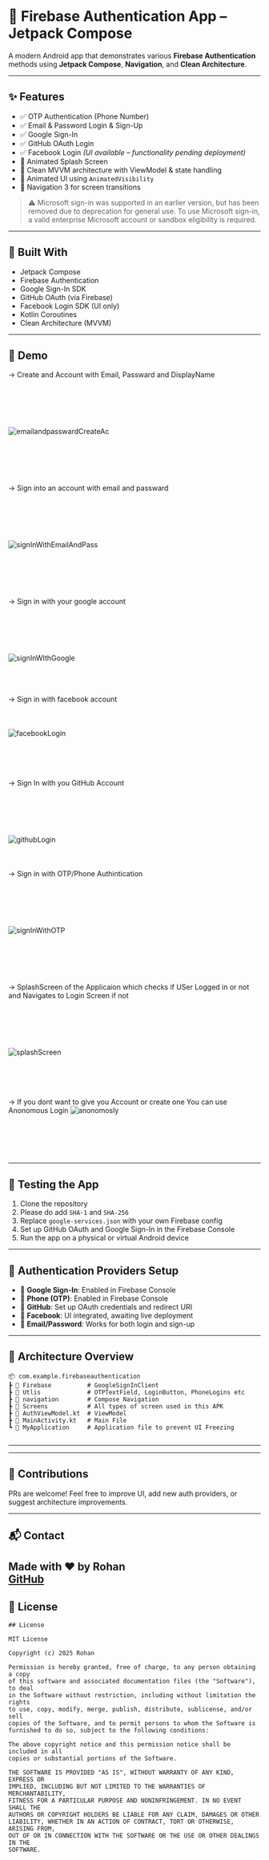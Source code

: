 # 🔐 Firebase Authentication App – Jetpack Compose

A modern Android app that demonstrates various **Firebase Authentication** methods using **Jetpack Compose**, **Navigation**, and **Clean Architecture**.

---

## ✨ Features

- ✅ OTP Authentication (Phone Number)
- ✅ Email & Password Login & Sign-Up
- ✅ Google Sign-In
- ✅ GitHub OAuth Login
- ✅ Facebook Login *(UI available – functionality pending deployment)*
- 🧭 Animated Splash Screen
- 🧼 Clean MVVM architecture with ViewModel & state handling
- 🎯 Animated UI using `AnimatedVisibility`
- 🧭 Navigation 3 for screen transitions

> ⚠️ Microsoft sign-in was supported in an earlier version, but has been removed due to deprecation for general use. To use Microsoft sign-in, a valid enterprise Microsoft account or sandbox eligibility is required.

---

## 🚀 Built With

- Jetpack Compose
- Firebase Authentication
- Google Sign-In SDK
- GitHub OAuth (via Firebase)
- Facebook Login SDK (UI only)
- Kotlin Coroutines
- Clean Architecture (MVVM)

---

## 📸 Demo

-> Create and Account with Email, Passward and DisplayName

<br><Br><Br><br>

![emailandpasswardCreateAc](https://github.com/user-attachments/assets/4667de0b-2dbf-47fb-8b79-d48e5f505218)

<br><Br><Br><br>

-> Sign into an account with email and passward

<br><Br><Br><br>

![signInWithEmailAndPass](https://github.com/user-attachments/assets/1877d198-f44e-4aea-9667-860af07e6f74)

<br><Br><Br><br>

-> Sign in with your google account

<br><Br><Br><br>

![signInWIthGoogle](https://github.com/user-attachments/assets/1b19927c-cde2-44cb-91a3-d954c6e34ad0)
<br><Br><Br><br>

-> Sign in with facebook account 
<br><Br><Br><br>
![facebookLogin](https://github.com/user-attachments/assets/14ab85fd-a3f1-4449-aa41-041613f767af)

<br><Br><Br><br>
-> Sign In with you GitHub Account

<br><Br><Br><br>

![githubLogin](https://github.com/user-attachments/assets/54bf4e0b-62a3-4663-ab22-e85a812462f1)
<br><Br><Br><br>
-> Sign in with OTP/Phone Authintication

<br><Br><Br><br>

![signInWithOTP](https://github.com/user-attachments/assets/d51a73d8-162c-415c-ab3b-8c4992f237b2)

<br><Br><Br><br>

-> SplashScreen of the Applicaion which checks if USer Logged in or not and Navigates to Login Screen if not

<br><Br><Br><br>

![splashScreen](https://github.com/user-attachments/assets/fc8de27e-950c-402b-9be9-6784ffb22aa6)

<br><Br><Br><br>
-> If you dont want to give you Account or create one You can use Anonomous Login 
![anonomosly](https://github.com/user-attachments/assets/1e93b1cb-78b4-458a-b130-4225fe4da583)

<br><Br><Br><br>

---

## 🧪 Testing the App

1. Clone the repository
2. Please do add `SHA-1` and `SHA-256`
3. Replace `google-services.json` with your own Firebase config
4. Set up GitHub OAuth and Google Sign-In in the Firebase Console
5. Run the app on a physical or virtual Android device

---

## 🔐 Authentication Providers Setup

- 🔸 **Google Sign-In**: Enabled in Firebase Console  
- 🔸 **Phone (OTP)**: Enabled in Firebase Console  
- 🔸 **GitHub**: Set up OAuth credentials and redirect URI  
- 🔸 **Facebook**: UI integrated, awaiting live deployment  
- 🔸 **Email/Password**: Works for both login and sign-up  

---

## 🧠 Architecture Overview

```
📦 com.example.firebaseauthentication  
┣ 📁 Firebase          # GoogleSignInClient
┣ 📁 Utlis             # OTPTextField, LoginButton, PhoneLogins etc
┣ 📁 navigation        # Compose Navigation  
┣ 📁 Screens           # All types of screen used in this APK
┣ 📜 AuthViewModel.kt  # ViewModel
┣ 📁 MainActivity.kt   # Main File
┗ 📁 MyApplication     # Application file to prevent UI Freezing 


```

---

---

## 🤝 Contributions

PRs are welcome! Feel free to improve UI, add new auth providers, or suggest architecture improvements.

---

## 📬 Contact

Made with ❤️ by Rohan  
[GitHub](https://github.com/your-github-username)
---

## 📄 License

```
## License

MIT License

Copyright (c) 2025 Rohan

Permission is hereby granted, free of charge, to any person obtaining a copy
of this software and associated documentation files (the "Software"), to deal
in the Software without restriction, including without limitation the rights
to use, copy, modify, merge, publish, distribute, sublicense, and/or sell
copies of the Software, and to permit persons to whom the Software is
furnished to do so, subject to the following conditions:

The above copyright notice and this permission notice shall be included in all
copies or substantial portions of the Software.

THE SOFTWARE IS PROVIDED "AS IS", WITHOUT WARRANTY OF ANY KIND, EXPRESS OR
IMPLIED, INCLUDING BUT NOT LIMITED TO THE WARRANTIES OF MERCHANTABILITY,
FITNESS FOR A PARTICULAR PURPOSE AND NONINFRINGEMENT. IN NO EVENT SHALL THE
AUTHORS OR COPYRIGHT HOLDERS BE LIABLE FOR ANY CLAIM, DAMAGES OR OTHER
LIABILITY, WHETHER IN AN ACTION OF CONTRACT, TORT OR OTHERWISE, ARISING FROM,
OUT OF OR IN CONNECTION WITH THE SOFTWARE OR THE USE OR OTHER DEALINGS IN THE
SOFTWARE.


